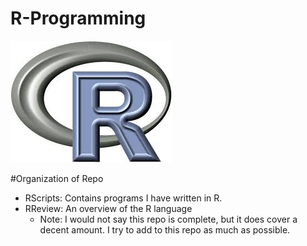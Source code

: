 # R-Programming

![R](R.jpeg)

#Organization of Repo

  - RScripts: Contains programs I have written in R.
  - RReview: An overview of the R language
    - Note: I would not say this repo is complete, but it does                  cover a decent amount. I try to add to this              repo as much as possible.


